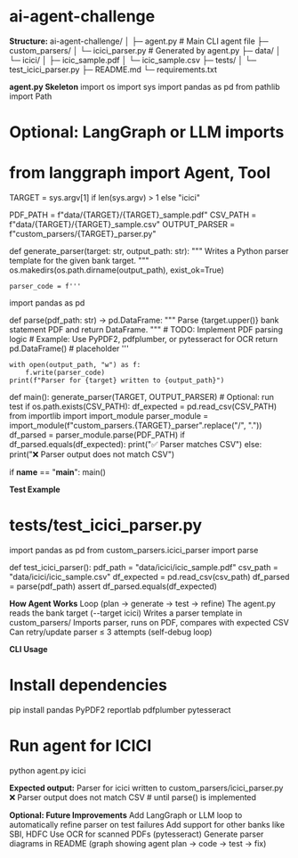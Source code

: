 # ai-agent-challenge

**Structure:**
ai-agent-challenge/
│
├─ agent.py                 # Main CLI agent file
├─ custom_parsers/
│   └─ icici_parser.py      # Generated by agent.py
├─ data/
│   └─ icici/
│       ├─ icic_sample.pdf
│       └─ icic_sample.csv
├─ tests/
│   └─ test_icici_parser.py
├─ README.md
└─ requirements.txt

**agent.py Skeleton**
import os
import sys
import pandas as pd
from pathlib import Path

# Optional: LangGraph or LLM imports
# from langgraph import Agent, Tool

TARGET = sys.argv[1] if len(sys.argv) > 1 else "icici"

PDF_PATH = f"data/{TARGET}/{TARGET}_sample.pdf"
CSV_PATH = f"data/{TARGET}/{TARGET}_sample.csv"
OUTPUT_PARSER = f"custom_parsers/{TARGET}_parser.py"


def generate_parser(target: str, output_path: str):
    """
    Writes a Python parser template for the given bank target.
    """
    os.makedirs(os.path.dirname(output_path), exist_ok=True)

    parser_code = f'''
import pandas as pd

def parse(pdf_path: str) -> pd.DataFrame:
    """
    Parse {target.upper()} bank statement PDF and return DataFrame.
    """
    # TODO: Implement PDF parsing logic
    # Example: Use PyPDF2, pdfplumber, or pytesseract for OCR
    return pd.DataFrame()  # placeholder
'''

    with open(output_path, "w") as f:
        f.write(parser_code)
    print(f"Parser for {target} written to {output_path}")


def main():
    generate_parser(TARGET, OUTPUT_PARSER)
    # Optional: run test
    if os.path.exists(CSV_PATH):
        df_expected = pd.read_csv(CSV_PATH)
        from importlib import import_module
        parser_module = import_module(f"custom_parsers.{TARGET}_parser".replace("/", "."))
        df_parsed = parser_module.parse(PDF_PATH)
        if df_parsed.equals(df_expected):
            print("✅ Parser matches CSV")
        else:
            print("❌ Parser output does not match CSV")


if __name__ == "__main__":
    main()
    
**Test Example**
# tests/test_icici_parser.py
import pandas as pd
from custom_parsers.icici_parser import parse

def test_icici_parser():
    pdf_path = "data/icici/icic_sample.pdf"
    csv_path = "data/icici/icic_sample.csv"
    df_expected = pd.read_csv(csv_path)
    df_parsed = parse(pdf_path)
    assert df_parsed.equals(df_expected)

**How Agent Works**
Loop (plan → generate → test → refine)
The agent.py reads the bank target (--target icici)
Writes a parser template in custom_parsers/
Imports parser, runs on PDF, compares with expected CSV
Can retry/update parser ≤ 3 attempts (self-debug loop)

**CLI Usage**
# Install dependencies
pip install pandas PyPDF2 reportlab pdfplumber pytesseract
# Run agent for ICICI
python agent.py icici

**Expected output:**
Parser for icici written to custom_parsers/icici_parser.py
❌ Parser output does not match CSV   # until parse() is implemented

**Optional: Future Improvements**
Add LangGraph or LLM loop to automatically refine parser on test failures
Add support for other banks like SBI, HDFC
Use OCR for scanned PDFs (pytesseract)
Generate parser diagrams in README (graph showing agent plan → code → test → fix)

